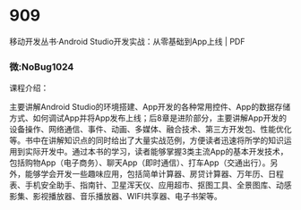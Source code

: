 # 909
移动开发丛书·Android Studio开发实战：从零基础到App上线 | PDF
### 微:NoBug1024 


课程介绍：

主要讲解Android Studio的环境搭建、App开发的各种常用控件、App的数据存储方式、如何调试App并将App发布上线；后8章是进阶部分，主要讲解App开发的设备操作、网络通信、事件、动画、多媒体、融合技术、第三方开发包、性能优化等。书中在讲解知识点的同时给出了大量实战范例，方便读者迅速将所学的知识运用到实际开发中。通过本书的学习，读者能够掌握3类主流App的基本开发技术，包括购物App（电子商务）、聊天App（即时通信）、打车App（交通出行）。另外，能够学会开发一些趣味应用，包括简单计算器、房贷计算器、万年历、日程表、手机安全助手、指南针、卫星浑天仪、应用超市、抠图工具、全景图库、动感影集、影视播放器、音乐播放器、WIFI共享器、电子书架等。
